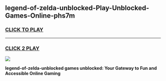 
## legend-of-zelda-unblocked-Play-Unblocked-Games-Online-phs7m
<h3>
<a href="https://premium76.site?title=legend-of-zelda-unblocked&ref=24A">CLICK TO PLAY</a></h3>
<hr>

<h3>
<a href="https://premium76.site?title=legend-of-zelda-unblocked&ref=24A">CLICK 2 PLAY</a>
  
</h3>

<a href="https://premium76.site?title=legend-of-zelda-unblocked&ref=24A"><img src="https://clearcache.store/games.png"></a>


**legend-of-zelda-unblocked games unblocked: Your Gateway to Fun and Accessible Online Gaming**
